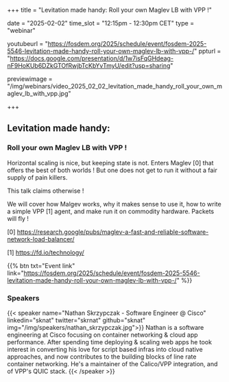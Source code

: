 +++
title = "Levitation made handy: Roll your own Maglev LB with VPP !"

date = "2025-02-02"
time_slot = "12:15pm - 12:30pm CET"
type = "webinar"

youtubeurl = "https://fosdem.org/2025/schedule/event/fosdem-2025-5546-levitation-made-handy-roll-your-own-maglev-lb-with-vpp-/"
ppturl =  "https://docs.google.com/presentation/d/1w7isFqGHdeag-nF9HoKUb6DZkGTOfRwjbTcKbYvTmyU/edit?usp=sharing"

previewimage = "/img/webinars/video_2025_02_02_levitation_made_handy_roll_your_own_maglev_lb_with_vpp.jpg"

+++

## Levitation made handy: 
### Roll your own Maglev LB with VPP !


Horizontal scaling is nice, but keeping state is not. Enters Maglev [0] that offers
the best of both worlds ! But one does not get to run it without a fair supply of
pain killers.

This talk claims otherwise !

We will cover how Malgev works, why it makes sense to use it, how to write a simple 
VPP [1] agent, and make run it on commodity hardware. Packets will fly !

[0] https://research.google/pubs/maglev-a-fast-and-reliable-software-network-load-balancer/ 

[1] https://fd.io/technology/

{{% btn txt="Event link" link="https://fosdem.org/2025/schedule/event/fosdem-2025-5546-levitation-made-handy-roll-your-own-maglev-lb-with-vpp-/" %}}

### Speakers

{{< speaker name="Nathan Skrzypczak - Software Engineer @ Cisco" linkedin="sknat" twitter="skrnat" github="sknat" img="/img/speakers/nathan_skrzypczak.jpg">}}
Nathan is a software engineering at Cisco focusing on container networking & cloud app performance. After spending 
time deploying & scaling web apps he took interest in converting his love for script based infras into cloud native 
approaches, and now contributes to the building blocks of line rate container networking. He's a maintainer of the 
Calico/VPP integration, and of VPP's QUIC stack.
{{< /speaker >}}
